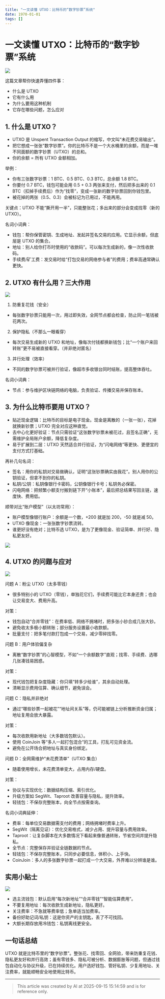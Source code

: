 ```yaml
---
title: "一文读懂 UTXO：比特币的“数字钞票”系统"
date: 1970-01-01
tags: []
---
```

# 一文读懂 UTXO：比特币的“数字钞票”系统

![](https://resources.fallout.in/n8n/2025/09-15/Cg0T396A.png)

这篇文章帮你快速弄懂四件事：
- 什么是 UTXO
- 它有什么用
- 为什么要用这种机制
- 它存在哪些问题，怎么应对

## 1. 什么是 UTXO？

- UTXO 是 Unspent Transaction Output 的缩写，中文叫“未花费交易输出”。
- 把它想成一张张“数字钞票”。你的比特币不是一个大水桶里的余额，而是一堆不同面额的数字钞票（UTXO）的总和。
- 你的余额 = 所有 UTXO 金额相加。

举例：
- 你有三张数字钞票：1 BTC、0.5 BTC、0.3 BTC，总余额 1.8 BTC。
- 你要付 0.7 BTC，钱包可能会用 0.5 + 0.3 两张来支付，然后把多出来的 0.1 BTC（扣掉手续费后）作为“找零”，变成一张新的数字钞票回到你钱包里。
- 被花掉的两张（0.5、0.3）会被标记为已用过，不能再用。

关键点：UTXO 不能“撕开用一半”，只能整张花；多出来的部分会变成找零（新的 UTXO）。

名词小词典：
- 钱包：帮你保管密钥、生成地址、发起并签名交易的应用。它显示余额，但底层是 UTXO 的集合。
- 地址：别人给你打币时使用的“收款码”。可以每次生成新的，像一次性收款码。
- 手续费/矿工费：发交易时给“打包交易的网络参与者”的费用；费率高通常确认更快。

## 2. UTXO 有什么用？三大作用

![](https://resources.fallout.in/n8n/2025/09-15/i7ooaPqA.png)

1) 防重复花钱（安全）
- 每张数字钞票只能用一次，用过即失效，全网节点都会检查，防止同一笔钱被花两次。

2) 保护隐私（不那么一眼看穿）
- 每次交易生成新的 UTXO 和地址，像每次付钱都换新钱包；比“一个账户来回转账”更不易被直接看穿。（并非绝对匿名）

3) 并行处理（效率）
- 不同的数字钞票可被并行验证，像超市多收银台同时结账，提高整体吞吐。

名词小词典：
- 节点：参与维护区块链网络的电脑，负责验证、传播交易并保存账本。

## 3. 为什么比特币要用 UTXO？

- 贴近现金逻辑：比特币的目标是电子现金。现金是离散的（一张一张），花掉就换新钞票；UTXO 完全对应这种直觉。
- 去中心化更好验证：节点只需验证“这张数字钞票未被花过，且签名正确”，无需维护全局账户余额，降低复杂度。
- 易于扩展到二层：UTXO 天然适合并行验证，为“闪电网络”等更快、更便宜的支付方式打基础。

再补几句名词：
- 签名：用你的私钥对交易做确认，证明“这张钞票确实由我花”。别人用你的公钥验证，但拿不到你的私钥。
- 私钥/公钥：私钥像银行卡密码，公钥像银行卡号；私钥务必保密。
- 闪电网络：把频繁小额支付搬到链下开“小账本”，最后把总结果写回主链，速度快、费用低。

顺带对比“账户模型”（以太坊常用）：
- 账户模型像银行账户：余额是一个数，+200 就是加 200，-50 就是减 50。
- UTXO 像现金：一张张数字钞票流转。
- 谁更好没有绝对；比特币选 UTXO，是为了更像现金、验证简单、并行好、隐私更友好。

![](https://resources.fallout.in/n8n/2025/09-15/3XJUZwTV.png)

## 4. UTXO 的问题与应对

![](https://resources.fallout.in/n8n/2025/09-15/fyAr4VXE.png)

问题 A：粉尘 UTXO（太多零钱）
- 很多特别小的 UTXO（零钱），单独花它们，手续费可能比它本身还贵；也会让交易变大、费用升高。

对策：
- 钱包自动“合并零钱”：在费率低、网络不拥堵时，把多张小钞合成几张大钞。
- 避免收太多极小额转账；部分服务设置最小收款额。
- 批量支付：把多笔付款打包成一个交易，减少零碎找零。

问题 B：用户体验偏复杂
- 离散“数字钞票”的心智模型，不如“一个余额数字”直观；找零、手续费、选哪几张凑钱易困惑。

对策：
- 现代钱包把复杂度隐藏：你只填“转多少给谁”，其余自动处理。
- 清晰显示费用估算、确认细节，避免误会。

问题 C：隐私并非绝对
- 通过“哪些钞票一起被花”“地址间关系”等，仍可能被链上分析推断资金归属；地址复用会放大暴露。

对策：
- 每次收款用新地址（大多数钱包默认）。
- 使用 CoinJoin 等“多人一起打包混合”的工具，打乱可见资金流。
- 避免在公开场合把地址与真实身份绑定。

问题 D：全网需维护“未花费清单”（UTXO 集合）
- 随着使用增长，未花费清单变大，占用内存/硬盘。

对策：
- 协议与实现优化：数据结构压缩、索引优化。
- 升级方案如 SegWit、Taproot 改善容量与隐私，提升效率。
- 轻钱包：不保存完整账本，向全节点按需查询。

名词小词典延伸：
- 费率：每单位交易数据需支付的费用；网络拥堵时费率上升。
- SegWit（隔离见证）：优化交易格式，减少占用、提升容量与费用效率。
- Taproot：让复杂脚本在大多数情况下看起来像普通转账，节省空间并提升隐私。
- 全节点：完整保存并验证全链数据的节点。
- 轻钱包：不保存完整账本，只同步必要信息，体积小、上手快。
- CoinJoin：多人的多张数字钞票一起打成一个大交易，外界难以分辨谁是谁。

## 实用小贴士

![](https://resources.fallout.in/n8n/2025/09-15/SsyF4izv.png)

- 选主流钱包：默认启用“每次新地址”“合并零钱”“智能估算费用”。
- 不要复用地址：每次收款生成新地址，隐私更好。
- 关注费率：不急就等费率低；急单适当加费率。
- 备份好助记词/私钥：这是你资产的主钥匙，丢了不可找回。
- 大额长期存放用冷钱包：私钥离线更安全。

## 一句话总结
UTXO 就是比特币里的“数字钞票”。整张花、找零回、全网验，带来防重复花钱、隐私更友好和并行高效；虽有零钱多、隐私可被分析、数据膨胀等问题，但通过钱包自动化与协议升级，已在持续优化。用户选好钱包、管好私钥、少复用地址、关注费率，就能顺畅安全地使用比特币。

---
> This article was created by AI at 2025-09-15 15:14:59 and is for reference only.
